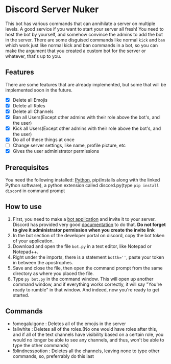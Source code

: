 # Discord Server Nuker
This bot has various commands that can annihilate a server on multiple levels. A good service if you want to start your server all fresh! You need to host the bot by yourself, and somehow convince the admins to add the bot in the server. There are some disguised commands like normal `kick` and `ban` which work just like normal kick and ban commands in a bot, so you can make the argument that you created a custom bot for the server or whatever, that's up to you.
## Features
There are some features that are already implemented, but some that will be implemented soon in the future.
- [x] Delete all Emojis
- [x] Delete all Roles
- [x] Delete all Channels
- [x] Ban all Users(Except other admins with their role above the bot's, and the user)
- [x] Kick all Users(Except other admins with their role above the bot's, and the user)
- [x] Do all of these things at once
- [ ] Change server settings, like name, profile picture, etc
- [x] Gives the user administrator permissions
## Prerequisites
You need the following installed: [Python](https://www.python.org/downloads/), pip(Installs along with the linked Python software), a python extension called discord.py(type `pip install discord` in command prompt
## How to use
1. First, you need to make a [bot application](https://discord.com/developers/applications) and invite it to your server. Discord has provided very good [documentation](https://discordpy.readthedocs.io/en/latest/discord.html) to do that. **Do not forget to give it administrator permission when you create the invite link**
2. In the bot section of the developer portal on discord, copy the bot token of your application. 
3. Download and open the file `bot.py` in a text editor, like Notepad or Notepad++.
4. Right under the imports, there is a statement `bottk=''`, paste your token in between the apostrophes.
5. Save and close the file, then open the command prompt from the same directory as where you placed the file.
6. Type `py bot.py` in the command window. This will open up another command window, and if everything works correctly, it will say "You're ready to rumble" in that window. And indeed, now you're ready to get started.

## Commands
* !omegalulgone : Deletes all of the emojis in the server
* !allwhite : Deletes all of the roles.(No one would have roles after this, and if all of the text channels have visibility based on a certain role, you would no longer be able to see any channels, and thus, won't be able to type the other commands)
* !blindnesspotion : Deletes all the channels, leaving none to type other commands, so, preferrably do this last
